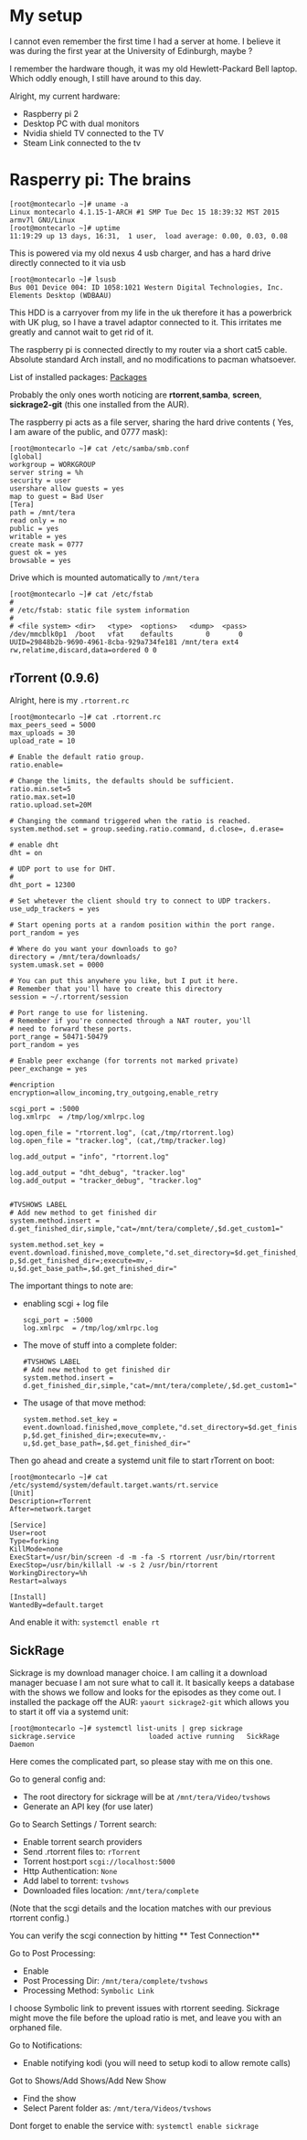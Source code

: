 My setup
========

I cannot even remember the first time I had a server at home. I believe it was during the first year at the University of Edinburgh, maybe ?

I remember the hardware though, it was my old Hewlett-Packard Bell laptop. Which oddly enough, I still have around to this day.

Alright, my current hardware:


- Raspberry pi 2
- Desktop PC with dual monitors
- Nvidia shield TV connected to the TV
- Steam Link connected to the tv

Rasperry pi: The brains
======

```
[root@montecarlo ~]# uname -a
Linux montecarlo 4.1.15-1-ARCH #1 SMP Tue Dec 15 18:39:32 MST 2015 armv7l GNU/Linux
[root@montecarlo ~]# uptime
11:19:29 up 13 days, 16:31,  1 user,  load average: 0.00, 0.03, 0.08
```
This is powered via my old nexus 4 usb charger, and has a hard drive directly connected to it via usb
```
[root@montecarlo ~]# lsusb
Bus 001 Device 004: ID 1058:1021 Western Digital Technologies, Inc. Elements Desktop (WDBAAU)
```
This HDD is a carryover from my life in the uk therefore it has a powerbrick with UK plug, so I have a travel adaptor connected to it. This irritates me greatly and cannot wait to get rid of it.

The raspberry pi is connected directly to my router via a short cat5 cable. Absolute standard Arch install, and no modifications to pacman whatsoever.

List of installed packages: [Packages]( https://gist.githubusercontent.com/markitoxs/a2c6941b3a05eedab22698891df11bd1/raw/83659f6a0dc6dcb9f2df344e77fc09065869ee7/installed_packages )

Probably the only ones worth noticing are **rtorrent**,**samba**, **screen**, **sickrage2-git** (this one installed from the AUR).

The raspberry pi acts as a file server, sharing the hard drive contents ( Yes, I am aware of the public, and 0777 mask):

```
[root@montecarlo ~]# cat /etc/samba/smb.conf
[global]
workgroup = WORKGROUP
server string = %h
security = user
usershare allow guests = yes
map to guest = Bad User
[Tera]
path = /mnt/tera
read only = no
public = yes
writable = yes
create mask = 0777
guest ok = yes
browsable = yes
```

Drive which is mounted automatically to `/mnt/tera`

```
[root@montecarlo ~]# cat /etc/fstab
#
# /etc/fstab: static file system information
#
# <file system>	<dir>	<type>	<options>	<dump>	<pass>
/dev/mmcblk0p1  /boot   vfat    defaults        0       0
UUID=29848b2b-9690-4961-8cba-929a734fe181 /mnt/tera ext4 rw,relatime,discard,data=ordered 0 0
```

rTorrent (0.9.6)
---
Alright, here is my `.rtorrent.rc`

```
[root@montecarlo ~]# cat .rtorrent.rc
max_peers_seed = 5000
max_uploads = 30
upload_rate = 10

# Enable the default ratio group.
ratio.enable=

# Change the limits, the defaults should be sufficient.
ratio.min.set=5
ratio.max.set=10
ratio.upload.set=20M

# Changing the command triggered when the ratio is reached.
system.method.set = group.seeding.ratio.command, d.close=, d.erase=

# enable dht
dht = on

# UDP port to use for DHT.
#
dht_port = 12300

# Set whetever the client should try to connect to UDP trackers.
use_udp_trackers = yes

# Start opening ports at a random position within the port range.
port_random = yes

# Where do you want your downloads to go?
directory = /mnt/tera/downloads/
system.umask.set = 0000

# You can put this anywhere you like, but I put it here.
# Remember that you'll have to create this directory
session = ~/.rtorrent/session

# Port range to use for listening.
# Remember if you're connected through a NAT router, you'll
# need to forward these ports.
port_range = 50471-50479
port_random = yes

# Enable peer exchange (for torrents not marked private)
peer_exchange = yes

#encription
encryption=allow_incoming,try_outgoing,enable_retry

scgi_port = :5000
log.xmlrpc  = /tmp/log/xmlrpc.log

log.open_file = "rtorrent.log", (cat,/tmp/rtorrent.log)  
log.open_file = "tracker.log", (cat,/tmp/tracker.log)  

log.add_output = "info", "rtorrent.log"

log.add_output = "dht_debug", "tracker.log"
log.add_output = "tracker_debug", "tracker.log"


#TVSHOWS LABEL
# Add new method to get finished dir
system.method.insert = d.get_finished_dir,simple,"cat=/mnt/tera/complete/,$d.get_custom1="

system.method.set_key = event.download.finished,move_complete,"d.set_directory=$d.get_finished_dir=;execute=mkdir,-p,$d.get_finished_dir=;execute=mv,-u,$d.get_base_path=,$d.get_finished_dir="
```

The important things to note are:

  - enabling scgi + log file
    ```
    scgi_port = :5000
    log.xmlrpc  = /tmp/log/xmlrpc.log
    ```
  - The move of stuff into a complete folder:
    ```
    #TVSHOWS LABEL
    # Add new method to get finished dir
    system.method.insert = d.get_finished_dir,simple,"cat=/mnt/tera/complete/,$d.get_custom1="
    ```
  - The usage of that move method:
    ```
    system.method.set_key = event.download.finished,move_complete,"d.set_directory=$d.get_finished_dir=;execute=mkdir,-p,$d.get_finished_dir=;execute=mv,-u,$d.get_base_path=,$d.get_finished_dir="
    ```


Then go ahead and create a systemd unit file to start rTorrent on boot:

  ```
  [root@montecarlo ~]# cat /etc/systemd/system/default.target.wants/rt.service
  [Unit]
  Description=rTorrent
  After=network.target

  [Service]
  User=root
  Type=forking
  KillMode=none
  ExecStart=/usr/bin/screen -d -m -fa -S rtorrent /usr/bin/rtorrent
  ExecStop=/usr/bin/killall -w -s 2 /usr/bin/rtorrent
  WorkingDirectory=%h
  Restart=always

  [Install]
  WantedBy=default.target
  ```

And enable it with: `systemctl enable rt`

SickRage
---

Sickrage is my download manager choice. I am calling it a download manager becuase I am not sure what to call it. It basically keeps a database with the shows we follow and looks for the episodes as they come out. I installed the package off the AUR: `yaourt sickrage2-git` which allows you to start it off via a systemd unit:
```
[root@montecarlo ~]# systemctl list-units | grep sickrage  
sickrage.service                  loaded active running   SickRage Daemon
```

Here comes the complicated part, so please stay with me on this one.

Go to general config and:

  - The root directory for sickrage will be at `/mnt/tera/Video/tvshows`
  - Generate an API key (for use later)

Go to Search Settings / Torrent search:

  - Enable torrent search providers
  - Send .rtorrent files to: `rTorrent`
  - Torrent host:port    `scgi://localhost:5000`
  - Http Authentication:  `None`
  - Add label to torrent: `tvshows`
  - Downloaded files location: `/mnt/tera/complete`

  (Note that the scgi details and the location matches with our previous rtorrent config.)

  You can verify the scgi connection by hitting ** Test Connection**


Go to Post Processing:

  - Enable
  - Post Processing Dir: `/mnt/tera/complete/tvshows`
  - Processing Method: `Symbolic Link`

  I choose Symbolic link to prevent issues with rtorrent seeding. Sickrage might move the file before the upload ratio is met, and leave you with an orphaned file.

Go to Notifications:

  - Enable notifying kodi (you will need to setup kodi to allow remote calls)

Got to Shows/Add Shows/Add New Show

 - Find the show
 - Select Parent folder as: `/mnt/tera/Videos/tvshows`

 Dont forget to enable the service with: `systemctl enable sickrage`
